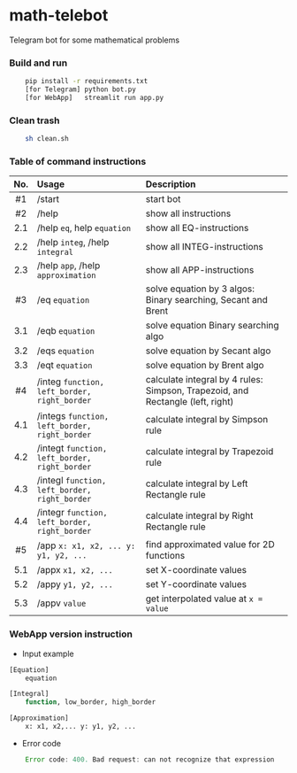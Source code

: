 # math-telebot
Telegram bot for some mathematical problems

### Build and run
```sh
    pip install -r requirements.txt
    [for Telegram] python bot.py
    [for WebApp]   streamlit run app.py
```
### Clean trash
```sh
    sh clean.sh
```
### Table of command instructions

|No.|Usage|Description|
| :---: | :--- | :--- |
|#1|/start|start bot|
|#2|/help|show all instructions|
|2.1|/help `eq`, help `equation`|show all EQ-instructions|
|2.2|/help `integ`, /help `integral`|show all INTEG-instructions|
|2.3|/help `app`, /help `approximation`|show all APP-instructions|
|#3|/eq `equation`|solve equation by 3 algos: Binary searching, Secant and Brent|
|3.1|/eqb `equation`|solve equation Binary searching algo|
|3.2|/eqs `equation`|solve equation by Secant algo|
|3.3|/eqt `equation`|solve equation by Brent algo|
|#4|/integ `function, left_border, right_border`|calculate integral by 4 rules: Simpson, Trapezoid, and Rectangle (left, right)|
|4.1|/integs `function, left_border, right_border`|calculate integral by Simpson rule|
|4.2|/integt `function, left_border, right_border`|calculate integral by Trapezoid rule|
|4.3|/integl `function, left_border, right_border`|calculate integral by Left Rectangle rule|
|4.4|/integr `function, left_border, right_border`|calculate integral by Right Rectangle rule|
|#5|/app `x: x1, x2, ... y: y1, y2, ...`|find approximated value for 2D functions|
|5.1|/appx `x1, x2, ...`|set X-coordinate values|
|5.2|/appy `y1, y2, ...`|set Y-coordinate values|
|5.3|/appv `value`|get interpolated value at `x = value`|

### WebApp version instruction
+ Input example
```sh
[Equation]
    equation

[Integral]
    function, low_border, high_border

[Approximation]
    x: x1, x2,... y: y1, y2, ...
```
+ Error code
```js
    Error code: 400. Bad request: can not recognize that expression
```